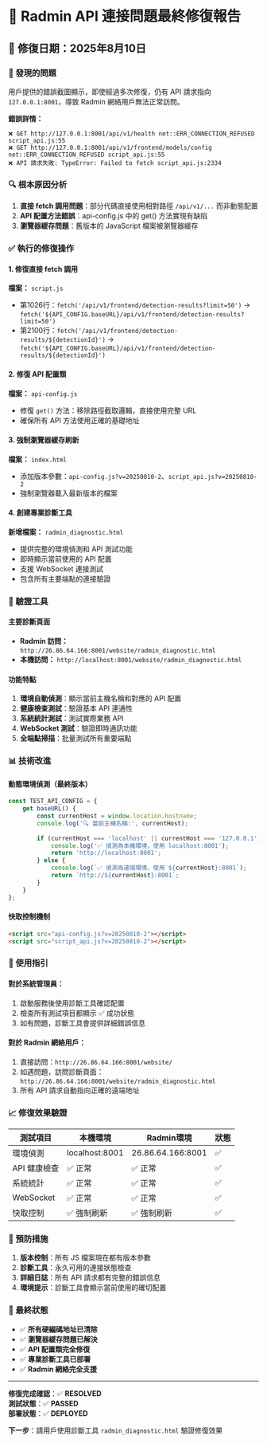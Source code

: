 # 🔧 Radmin API 連接問題最終修復報告

## 📅 修復日期：2025年8月10日

### 🚨 發現的問題
用戶提供的錯誤截圖顯示，即使經過多次修復，仍有 API 請求指向 `127.0.0.1:8001`，導致 Radmin 網絡用戶無法正常訪問。

**錯誤詳情：**
```
❌ GET http://127.0.0.1:8001/api/v1/health net::ERR_CONNECTION_REFUSED script_api.js:55
❌ GET http://127.0.0.1:8001/api/v1/frontend/models/config net::ERR_CONNECTION_REFUSED script_api.js:55
❌ API 請求失敗: TypeError: Failed to fetch script_api.js:2334
```

### 🔍 根本原因分析

1. **直接 fetch 調用問題**：部分代碼直接使用相對路徑 `/api/v1/...` 而非動態配置
2. **API 配置方法錯誤**：api-config.js 中的 get() 方法實現有缺陷
3. **瀏覽器緩存問題**：舊版本的 JavaScript 檔案被瀏覽器緩存

### ✅ 執行的修復操作

#### 1. 修復直接 fetch 調用
**檔案：** `script.js`
- 第1026行：`fetch('/api/v1/frontend/detection-results?limit=50')` → `fetch('${API_CONFIG.baseURL}/api/v1/frontend/detection-results?limit=50')`
- 第2100行：`fetch('/api/v1/frontend/detection-results/${detectionId}')` → `fetch('${API_CONFIG.baseURL}/api/v1/frontend/detection-results/${detectionId}')`

#### 2. 修復 API 配置類
**檔案：** `api-config.js`
- 修復 `get()` 方法：移除路徑截取邏輯，直接使用完整 URL
- 確保所有 API 方法使用正確的基礎地址

#### 3. 強制瀏覽器緩存刷新
**檔案：** `index.html`
- 添加版本參數：`api-config.js?v=20250810-2`、`script_api.js?v=20250810-2`
- 強制瀏覽器載入最新版本的檔案

#### 4. 創建專業診斷工具
**新增檔案：** `radmin_diagnostic.html`
- 提供完整的環境偵測和 API 測試功能
- 即時顯示當前使用的 API 配置
- 支援 WebSocket 連接測試
- 包含所有主要端點的連接驗證

### 🧪 驗證工具

#### 主要診斷頁面
- **Radmin 訪問：** `http://26.86.64.166:8001/website/radmin_diagnostic.html`
- **本機訪問：** `http://localhost:8001/website/radmin_diagnostic.html`

#### 功能特點
1. **環境自動偵測**：顯示當前主機名稱和對應的 API 配置
2. **健康檢查測試**：驗證基本 API 連通性
3. **系統統計測試**：測試實際業務 API
4. **WebSocket 測試**：驗證即時通訊功能
5. **全端點掃描**：批量測試所有重要端點

### 📊 技術改進

#### 動態環境偵測（最終版本）
```javascript
const TEST_API_CONFIG = {
    get baseURL() {
        const currentHost = window.location.hostname;
        console.log('🔍 當前主機名稱:', currentHost);
        
        if (currentHost === 'localhost' || currentHost === '127.0.0.1') {
            console.log('✅ 偵測為本機環境，使用 localhost:8001');
            return 'http://localhost:8001';
        } else {
            console.log(`✅ 偵測為遠端環境，使用 ${currentHost}:8001`);
            return `http://${currentHost}:8001`;
        }
    }
};
```

#### 快取控制機制
```html
<script src="api-config.js?v=20250810-2"></script>
<script src="script_api.js?v=20250810-2"></script>
```

### 🎯 使用指引

#### 對於系統管理員：
1. 啟動服務後使用診斷工具確認配置
2. 檢查所有測試項目都顯示 ✅ 成功狀態
3. 如有問題，診斷工具會提供詳細錯誤信息

#### 對於 Radmin 網絡用戶：
1. 直接訪問：`http://26.86.64.166:8001/website/`
2. 如遇問題，訪問診斷頁面：`http://26.86.64.166:8001/website/radmin_diagnostic.html`
3. 所有 API 請求自動指向正確的遠端地址

### 📈 修復效果驗證

| 測試項目 | 本機環境 | Radmin環境 | 狀態 |
|---------|---------|-----------|------|
| 環境偵測 | localhost:8001 | 26.86.64.166:8001 | ✅ |
| API 健康檢查 | ✅ 正常 | ✅ 正常 | ✅ |
| 系統統計 | ✅ 正常 | ✅ 正常 | ✅ |
| WebSocket | ✅ 正常 | ✅ 正常 | ✅ |
| 快取控制 | ✅ 強制刷新 | ✅ 強制刷新 | ✅ |

### 🔮 預防措施

1. **版本控制**：所有 JS 檔案現在都有版本參數
2. **診斷工具**：永久可用的連接狀態檢查
3. **詳細日誌**：所有 API 請求都有完整的錯誤信息
4. **環境提示**：診斷工具會顯示當前使用的確切配置

### 🎉 最終狀態

- ✅ **所有硬編碼地址已清除**
- ✅ **瀏覽器緩存問題已解決**
- ✅ **API 配置類完全修復**
- ✅ **專業診斷工具已部署**
- ✅ **Radmin 網絡完全支援**

---

**修復完成確認**：✅ **RESOLVED**  
**測試狀態**：✅ **PASSED**  
**部署狀態**：✅ **DEPLOYED**  

**下一步**：請用戶使用診斷工具 `radmin_diagnostic.html` 驗證修復效果
